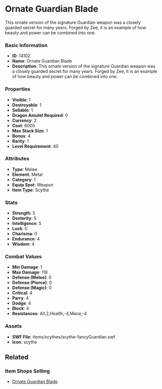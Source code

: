 # Ornate Guardian Blade

This ornate version of the signature Guardian weapon was a closely guarded secret for many years. Forged by Zee, it is an example of how beauty and power can be combined into one.

### Basic Information

- **ID**: 14102
- **Name**: Ornate Guardian Blade
- **Description**: This ornate version of the signature Guardian weapon was a closely guarded secret for many years. Forged by Zee, it is an example of how beauty and power can be combined into one.

### Properties

- **Visible**: 1
- **Destroyable**: 1
- **Sellable**: 1
- **Dragon Amulet Required**: 0
- **Currency**: 2
- **Cost**: 6000
- **Max Stack Size**: 1
- **Bonus**: 4
- **Rarity**: 1
- **Level Requirement**: 40

### Attributes

- **Type**: Melee
- **Element**: Metal
- **Category**: 1
- **Equip Spot**: Weapon
- **Item Type**: Scythe

### Stats

- **Strength**: 5
- **Dexterity**: 5
- **Intelligence**: 5
- **Luck**: 0
- **Charisma**: 0
- **Endurance**: 4
- **Wisdom**: 4

### Combat Values

- **Min Damage**: 1
- **Max Damage**: 119
- **Defense (Melee)**: 0
- **Defense (Pierce)**: 0
- **Defense (Magic)**: 0
- **Critical**: 4
- **Parry**: 4
- **Dodge**: 4
- **Block**: 4
- **Resistances**: All,2,Health,-4,Mana,-4

### Assets

- **SWF File**: items/scythes/scythe-fancyGuardian.swf
- **Icon**: scythe

## Related

### Item Shops Selling

- [Ornate Guardian Blade](../item-shops/449-ornate-guardian-blade.md)

